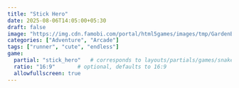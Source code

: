 ```yaml
---
title: "Stick Hero"
date: 2025-08-06T14:05:00+05:30
draft: false
image: "https://img.cdn.famobi.com/portal/html5games/images/tmp/GardenBloomTeaser.jpg?v=0.2-2f895505"
categories: ["Adventure", "Arcade"]
tags: ["runner", "cute", "endless"]
game:
  partial: "stick_hero"   # corresponds to layouts/partials/games/snake.html
  ratio: "16:9"       # optional, defaults to 16:9
  allowfullscreen: true
---
```


